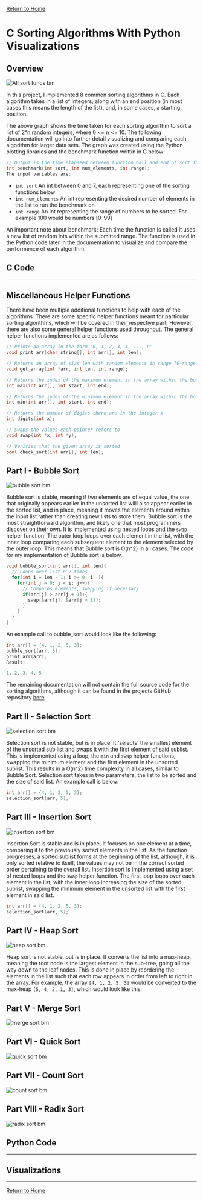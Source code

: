 [Return to Home](https://04mscott.github.io/)

# C Sorting Algorithms With Python Visualizations

## Overview

![All sort funcs bm](https://raw.githubusercontent.com/04mscott/Sorting-Functions-C-/refs/heads/main/assets/img/All%20(10).png)

In this project, I implemented 8 common sorting algorithms in C. Each algorithm takes in a list of integers, along with an end position (in most cases this means the length of the list), and, in some cases, a starting position.

The above graph shows the time taken for each sorting algorithm to sort a list of 2^n random integers, where 0 <= n <= 10. The following documentation will go into further detail visualizing and comparing each algorithm for larger data sets. The graph was created using the Python plotting libraries and the benchmark function writtin in C below:
```c
// Output is the time elapseed between function call and end of sort function
int benchmark(int sort, int num_elements, int range);
The input variables are:
```
- `int sort` An int between 0 and 7, each representing one of the sorting functions below
- `int num_elements` An int representing the desired number of elements in the list to run the benchmark on
- `int range` An int representing the range of numbers to be sorted. For example 100 would be numbers \[0-99]

An important note about benchmark: Each time the function is called it uses a new list of random ints within the submitted range. The function is used in the Python code later in the documentation to visualize and compare the performence of each algorithm.

## C Code

---

## Miscellaneous Helper Functions

There have been multiple additional functions to help with each of the algorithms. There are some specific helper functions meant for particular sorting algorithms, which will be covered in their respective part; However, there are also some general helper functions used throughout. The general helper functions implemented are as follows:
```c
// Prints an array in the form '0, 1, 2, 3, 4, ..., n'
void print_arr(char string[], int arr[], int len);

// Returns an array of size len with random elements in range [0-range]
void get_array(int *arr, int len, int range);

// Returns the index of the maximum element in the array within the bounds start and end
int max(int arr[], int start, int end);

// Returns the index of the minimum element in the array within the bounds start and end
int min(int arr[], int start, int end);

// Returns the number of digits there are in the integer x
int digits(int x);

// Swaps the values each pointer refers to
void swap(int *x, int *y);

// Verifies that the given array is sorted
bool check_sort(int arr[], int len);
```
## Part I - Bubble Sort

![bubble sort bm](https://raw.githubusercontent.com/04mscott/Sorting-Functions-C-/refs/heads/main/assets/img/Bubble.png)

Bubble sort is stable, meaning if two elements are of equal value, the one that originally appears earlier in the unsorted list willl also appear earlier in the sorted list, and in place, meaning it moves the elements around within the input list rather than creating new lists to store them. Bubble sort is the most straightforward algorithm, and likely one that most programmers discover on their own. It is implemented using nested loops and the `swap` helper function. The outer loop loops over each element in the list, with the inner loop comparing each subsequent element to the element selected by the outer loop. This means that Bubble sort is O(n^2) in all cases. The code for my implementation of Bubble sort is below.
```c
void bubble_sort(int arr[], int len){
  // Loops over list n^2 times
  for(int i = len - 1; i >= 0; i--){
    for(int j = 0; j < i; j++){
      // Compares elements, swapping if necessary
      if(arr[j] > arr[j + 1]){
        swap(&arr[j], &arr[j + 1]);
      }
    }
  }
}
```
An example call to bubble_sort would look like the following:
```c
int arr[] = {4, 1, 2, 5, 3};
bubble_sort(arr, 5);
print_arr(arr);
Result:
```
```c
1, 2, 3, 4, 5
```
The remaining documentation will not contain the full source code for the sorting algorithms, although it can be found in the projects GitHub repository [here](https://github.com/04mscott/Sorting-Functions-C-)

## Part II - Selection Sort
![selection sort bm](https://raw.githubusercontent.com/04mscott/Sorting-Functions-C-/refs/heads/main/assets/img/Select.png)

Selection sort is not stable, but is in place. It 'selects' the smallest element of the unsorted sub list and swaps it with the first element of said sublist. This is implemented using a loop, the `min` and `swap` helper functions, swapping the minimum element and the first element in the unsorted sublist. This results in a O(n^2) time complexity in all cases, similar to Bubble Sort. Selection sort takes in two parameters, the list to be sorted and the size of said list. An example call is below:
```c
int arr[] = {4, 1, 2, 5, 3};
selection_sort(arr, 5);
```

## Part III - Insertion Sort
![insertion sort bm](https://raw.githubusercontent.com/04mscott/Sorting-Functions-C-/refs/heads/main/assets/img/Insert.png)

Insertion Sort is stable and is in place. It focuses on one element at a time, comparing it to the previously sorted elements in the list. As the function progresses, a sorted sublist forms at the beginning of the list, although, it is only sorted relative to itself, the values may not be in the correct sorted order pertaining to the overall list. Insertion sort is implemented using a set of nested loops and the `swap` helper function. The first loop loops over each element in the list, with the inner loop increasing the size of the sorted sublist, swapping the minimum element in the unsorted list with the first element in said list.
```c
int arr[] = {4, 1, 2, 5, 3};
selection_sort(arr, 5);
```
## Part IV - Heap Sort
![heap sort bm](https://raw.githubusercontent.com/04mscott/Sorting-Functions-C-/refs/heads/main/assets/img/Heap.png)

Heap sort is not stable, but is in place. It converts the list into a max-heap, meaning the root node is the largest element in the sub-tree, going all the way down to the leaf nodes. This is done in place by reordering the elements in the list such that each row appears in order from left to right in the array. For example, the array `[4, 1, 2, 5, 3]` would be converted to the max-heap `[5, 4, 2, 1, 3]`, which would look like this:

## Part V - Merge Sort
![merge sort bm](https://raw.githubusercontent.com/04mscott/Sorting-Functions-C-/refs/heads/main/assets/img/Merge.png)
## Part VI - Quick Sort
![quick sort bm](https://raw.githubusercontent.com/04mscott/Sorting-Functions-C-/refs/heads/main/assets/img/Quick.png)
## Part VII - Count Sort
![count sort bm](https://raw.githubusercontent.com/04mscott/Sorting-Functions-C-/refs/heads/main/assets/img/Count.png)
## Part VIII - Radix Sort
![radix sort bm](https://raw.githubusercontent.com/04mscott/Sorting-Functions-C-/refs/heads/main/assets/img/Radix.png)

## Python Code

---


## Visualizations

---
[Return to Home](https://04mscott.github.io/)